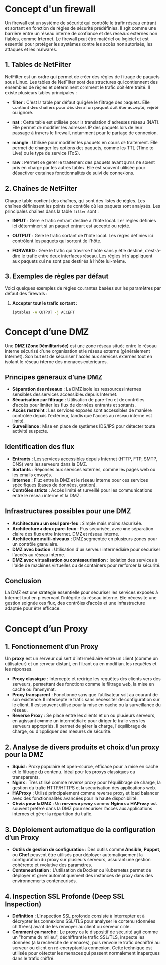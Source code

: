 # Concept d'un firewall

Un firewall est un système de sécurité qui contrôle le trafic réseau entrant et sortant en fonction de règles de sécurité prédéfinies. Il agit comme une barrière entre un réseau interne de confiance et des réseaux externes non fiables, comme Internet. Le firewall peut être matériel ou logiciel et est essentiel pour protéger les systèmes contre les accès non autorisés, les attaques et les malwares.

## 1. Tables de NetFilter

NetFilter est un cadre qui permet de créer des règles de filtrage de paquets sous Linux. Les tables de NetFilter sont des structures qui contiennent des ensembles de règles et déterminent comment le trafic doit être traité. Il existe plusieurs tables principales :

- **filter** : C'est la table par défaut qui gère le filtrage des paquets. Elle contient des chaînes pour décider si un paquet doit être accepté, rejeté ou ignoré.

- **nat** : Cette table est utilisée pour la translation d'adresses réseau (NAT). Elle permet de modifier les adresses IP des paquets lors de leur passage à travers le firewall, notamment pour le partage de connexion.

- **mangle** : Utilisée pour modifier les paquets en cours de traitement. Elle permet de changer les options des paquets, comme les TTL (Time to Live) ou le type de service (ToS).

- **raw** : Permet de gérer le traitement des paquets avant qu'ils ne soient pris en charge par les autres tables. Elle est souvent utilisée pour désactiver certaines fonctionnalités de suivi de connexions.

## 2. Chaînes de NetFilter

Chaque table contient des chaînes, qui sont des listes de règles. Les chaînes définissent les points de contrôle où les paquets sont analysés. Les principales chaînes dans la table `filter` sont :

- **INPUT** : Gère le trafic entrant destiné à l’hôte local. Les règles définies ici déterminent si un paquet entrant est accepté ou rejeté.

- **OUTPUT** : Gère le trafic sortant de l’hôte local. Les règles définies ici contrôlent les paquets qui sortent de l'hôte.

- **FORWARD** : Gère le trafic qui traverse l'hôte sans y être destiné, c’est-à-dire le trafic entre deux interfaces réseau. Les règles ici s'appliquent aux paquets qui ne sont pas destinés à l’hôte lui-même.

## 3. Exemples de règles par défaut

Voici quelques exemples de règles courantes basées sur les paramètres par défaut des firewalls :

1. **Accepter tout le trafic sortant :**
   ```bash
   iptables -A OUTPUT -j ACCEPT

# Concept d’une DMZ

Une **DMZ (Zone Démilitarisée)** est une zone réseau située entre le réseau interne sécurisé d'une organisation et le réseau externe (généralement Internet). Son but est de sécuriser l'accès aux services externes tout en isolant le réseau interne des menaces extérieures.

## Principes généraux d’une DMZ
- **Séparation des réseaux** : La DMZ isole les ressources internes sensibles des services accessibles depuis Internet.
- **Sécurisation par filtrage** : Utilisation de pare-feu et de contrôles d’accès pour limiter les flux de données entrants et sortants.
- **Accès restreint** : Les services exposés sont accessibles de manière contrôlée depuis l'extérieur, tandis que l'accès au réseau interne est limité.
- **Surveillance** : Mise en place de systèmes IDS/IPS pour détecter toute activité suspecte.

## Identification des flux
- **Entrants** : Les services accessibles depuis Internet (HTTP, FTP, SMTP, DNS) vers les serveurs dans la DMZ.
- **Sortants** : Réponses aux services externes, comme les pages web ou les emails envoyés.
- **Internes** : Flux entre la DMZ et le réseau interne pour des services spécifiques (bases de données, gestion).
- **Contrôles stricts** : Accès limité et surveillé pour les communications entre le réseau interne et la DMZ.

## Infrastructures possibles pour une DMZ
- **Architecture à un seul pare-feu** : Simple mais moins sécurisée.
- **Architecture à deux pare-feux** : Plus sécurisée, avec une séparation claire des flux entre Internet, DMZ et réseau interne.
- **Architecture multi-niveaux** : DMZ segmentée en plusieurs zones pour un contrôle granulaire.
- **DMZ avec bastion** : Utilisation d'un serveur intermédiaire pour sécuriser l'accès au réseau interne.
- **DMZ avec virtualisation ou conteneurisation** : Isolation des services à l'aide de machines virtuelles ou de containers pour renforcer la sécurité.

## Conclusion
La DMZ est une stratégie essentielle pour sécuriser les services exposés à Internet tout en préservant l'intégrité du réseau interne. Elle nécessite une gestion soignée des flux, des contrôles d’accès et une infrastructure adaptée pour être efficace.


# Concept d’un Proxy

## 1. Fonctionnement d’un Proxy
Un **proxy** est un serveur qui sert d’intermédiaire entre un client (comme un utilisateur) et un serveur distant, en filtrant ou en modifiant les requêtes et les réponses.

- **Proxy classique** : Intercepte et redirige les requêtes des clients vers des serveurs, permettant des fonctions comme le filtrage web, la mise en cache ou l’anonymat.
- **Proxy transparent** : Fonctionne sans que l’utilisateur soit au courant de son existence. Il intercepte le trafic sans nécessiter de configuration sur le client. Il est souvent utilisé pour la mise en cache ou la surveillance du réseau.
- **Reverse Proxy** : Se place entre les clients et un ou plusieurs serveurs, en agissant comme un intermédiaire pour diriger le trafic vers les serveurs appropriés. Il permet de gérer la charge, l'équilibrage de charge, ou d'appliquer des mesures de sécurité.

## 2. Analyse de divers produits et choix d’un proxy pour la DMZ
- **Squid** : Proxy populaire et open-source, efficace pour la mise en cache et le filtrage du contenu. Idéal pour les proxys classiques ou transparents.
- **Nginx** : Très utilisé comme reverse proxy pour l’équilibrage de charge, la gestion du trafic HTTP/HTTPS et la sécurisation des applications web.
- **HAProxy** : Utilisé principalement comme reverse proxy et load balancer avec des fonctionnalités avancées pour la haute disponibilité.
- **Choix pour la DMZ** : Un **rerverse proxy** comme **Nginx** ou **HAProxy** est souvent préféré dans la DMZ pour sécuriser l’accès aux applications internes et gérer la répartition du trafic.

## 3. Déploiement automatique de la configuration d’un Proxy
- **Outils de gestion de configuration** : Des outils comme **Ansible**, **Puppet**, ou **Chef** peuvent être utilisés pour déployer automatiquement la configuration du proxy sur plusieurs serveurs, assurant une gestion cohérente et évolutive des paramètres.
- **Conteneurisation** : L'utilisation de Docker ou Kubernetes permet de déployer et gérer automatiquement des instances de proxy dans des environnements conteneurisés.

## 4. Inspection SSL Profonde (Deep SSL Inspection)
- **Définition** : L’inspection SSL profonde consiste à intercepter et à décrypter les connexions SSL/TLS pour analyser le contenu (données chiffrées) avant de les renvoyer au client ou serveur cible.
- **Comment ça marche** : Le proxy ou le dispositif de sécurité agit comme un "homme du milieu", déchiffrant le trafic SSL/TLS, inspecte les données (à la recherche de menaces), puis renvoie le trafic déchiffré au serveur ou client en ré-encryptant la connexion. Cette technique est utilisée pour détecter les menaces qui passent normalement inaperçues dans le trafic chiffré.
